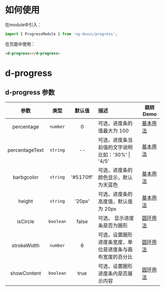 # 如何使用
在module中引入：
```ts
import { ProgressModule } from 'ng-devui/progress';
```
在页面中使用：
```html
<d-progress></d-progress>
```

# d-progress

## d-progress 参数

|      参数      |   类型    |   默认值    | 描述                                                     | 跳转 Demo                                      |
| :------------: | :-------: | :-------: | :------------------------------------------------------- | ---------------------------------------------- |
|   percentage   | `number`  |     0     | 可选，进度条的值最大为 100                               | [基本用法](demo#basic-usage) |
| percentageText | `string`  |    --     | 可选，进度条当前值的文字说明比如：'30%' \| '4/5'         | [基本用法](demo#basic-usage) |
|   barbgcolor   | `string`  | '#5170ff' | 可选，进度条的颜色显示，默认为天蓝色                     | [基本用法](demo#basic-usage) |
|     height     | `string`  |  '20px'   | 可选，进度条的高度值，默认值为 20px                      | [基本用法](demo#basic-usage) |
|    isCircle    | `boolean` |   false   | 可选， 显示进度条是否为圈形                              | [圆环用法](demo#circle-usage) |
|  strokeWidth   | `number`  |     6     | 可选，设置圈形进度条宽度，单位是进度条与画布宽度的百分比 | [圆环用法](demo#circle-usage) |
|  showContent    | `boolean` |   true    | 可选，设置圈形进度条内是否展示内容                     | [圆环用法](demo#circle-usage) |
